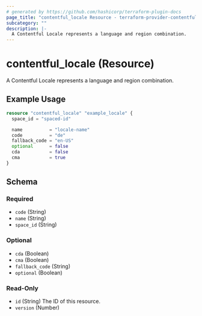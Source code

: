 ```yaml
---
# generated by https://github.com/hashicorp/terraform-plugin-docs
page_title: "contentful_locale Resource - terraform-provider-contentful"
subcategory: ""
description: |-
  A Contentful Locale represents a language and region combination.
---
```


# contentful_locale (Resource)

A Contentful Locale represents a language and region combination.

## Example Usage

```terraform
resource "contentful_locale" "example_locale" {
  space_id = "spaced-id"

  name          = "locale-name"
  code          = "de"
  fallback_code = "en-US"
  optional      = false
  cda           = false
  cma           = true
}
```

<!-- schema generated by tfplugindocs -->
## Schema

### Required

- `code` (String)
- `name` (String)
- `space_id` (String)

### Optional

- `cda` (Boolean)
- `cma` (Boolean)
- `fallback_code` (String)
- `optional` (Boolean)

### Read-Only

- `id` (String) The ID of this resource.
- `version` (Number)

